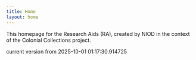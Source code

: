 ```yaml
---
title: Home
layout: home
---
```


This homepage for the Research Aids (RA), created by NIOD in the context of the Colonial Collections project. 


current version from 2025-10-01 01:17:30.914725